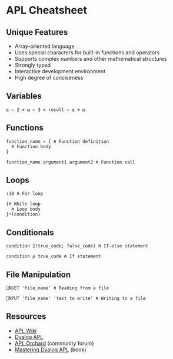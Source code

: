 # APL Cheatsheet

## Unique Features
- Array-oriented language
- Uses special characters for built-in functions and operators
- Supports complex numbers and other mathematical structures
- Strongly typed
- Interactive development environment
- High degree of conciseness

## Variables
```apl
⍺ ← 2 ⋄ ⍵ ← 3 ⋄ result ← ⍺ + ⍵
```

## Functions
```apl
function_name ← { ⍝ Function definition
  ⍝ Function body
}

function_name argument1 argument2 ⍝ Function call
```

## Loops
```apl
⍳10 ⍝ For loop

{⍝ While loop
  ⍝ Loop body
}⍣(condition)
```

## Conditionals
```apl
condition ⌷(true_code; false_code) ⍝ If-else statement

condition ⍴ true_code ⍝ If statement
```

## File Manipulation
```apl
⎕NGET 'file_name' ⍝ Reading from a file

⎕NPUT 'file_name' 'text to write' ⍝ Writing to a file
```

## Resources
- [APL Wiki](https://aplwiki.com/)
- [Dyalog APL](https://www.dyalog.com/)
- [APL Orchard](https://apl.chat/home) (community forum)
- [Mastering Dyalog APL](https://www.dyalog.com/mastering-dyalog-apl.htm) (book)